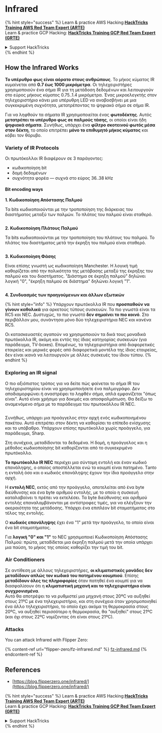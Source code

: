 # Infrared

{% hint style="success" %}
Learn & practice AWS Hacking:<img src="/.gitbook/assets/arte.png" alt="" data-size="line">[**HackTricks Training AWS Red Team Expert (ARTE)**](https://training.hacktricks.xyz/courses/arte)<img src="/.gitbook/assets/arte.png" alt="" data-size="line">\
Learn & practice GCP Hacking: <img src="/.gitbook/assets/grte.png" alt="" data-size="line">[**HackTricks Training GCP Red Team Expert (GRTE)**<img src="/.gitbook/assets/grte.png" alt="" data-size="line">](https://training.hacktricks.xyz/courses/grte)

<details>

<summary>Support HackTricks</summary>

* Check the [**subscription plans**](https://github.com/sponsors/carlospolop)!
* **Join the** 💬 [**Discord group**](https://discord.gg/hRep4RUj7f) or the [**telegram group**](https://t.me/peass) or **follow** us on **Twitter** 🐦 [**@hacktricks\_live**](https://twitter.com/hacktricks\_live)**.**
* **Share hacking tricks by submitting PRs to the** [**HackTricks**](https://github.com/carlospolop/hacktricks) and [**HackTricks Cloud**](https://github.com/carlospolop/hacktricks-cloud) github repos.

</details>
{% endhint %}

## How the Infrared Works <a href="#how-the-infrared-port-works" id="how-the-infrared-port-works"></a>

**Το υπέρυθρο φως είναι αόρατο στους ανθρώπους**. Το μήκος κύματος IR κυμαίνεται από **0.7 έως 1000 μικρόμετρα**. Οι τηλεχειριστήρες χρησιμοποιούν ένα σήμα IR για τη μετάδοση δεδομένων και λειτουργούν στο εύρος μήκους κύματος 0.75..1.4 μικρόμετρα. Ένας μικροελεγκτής στον τηλεχειριστήριο κάνει μια υπέρυθρη LED να αναβοσβήνει με μια συγκεκριμένη συχνότητα, μετατρέποντας το ψηφιακό σήμα σε σήμα IR.

Για να ληφθούν τα σήματα IR χρησιμοποιείται ένας **φωτοδέκτης**. Αυτός **μετατρέπει το υπέρυθρο φως σε παλμούς τάσης**, οι οποίοι είναι ήδη **ψηφιακά σήματα**. Συνήθως, υπάρχει ένα **φίλτρο σκοτεινού φωτός μέσα στον δέκτη**, το οποίο επιτρέπει **μόνο το επιθυμητό μήκος κύματος** και κόβει τον θόρυβο.

### Variety of IR Protocols <a href="#variety-of-ir-protocols" id="variety-of-ir-protocols"></a>

Οι πρωτόκολλοι IR διαφέρουν σε 3 παράγοντες:

* κωδικοποίηση bit
* δομή δεδομένων
* συχνότητα φορέα — συχνά στο εύρος 36..38 kHz

#### Bit encoding ways <a href="#bit-encoding-ways" id="bit-encoding-ways"></a>

**1. Κωδικοποίηση Απόστασης Παλμού**

Τα bits κωδικοποιούνται με την τροποποίηση της διάρκειας του διαστήματος μεταξύ των παλμών. Το πλάτος του παλμού είναι σταθερό.

<figure><img src="../../.gitbook/assets/image (295).png" alt=""><figcaption></figcaption></figure>

**2. Κωδικοποίηση Πλάτους Παλμού**

Τα bits κωδικοποιούνται με την τροποποίηση του πλάτους του παλμού. Το πλάτος του διαστήματος μετά την έκρηξη του παλμού είναι σταθερό.

<figure><img src="../../.gitbook/assets/image (282).png" alt=""><figcaption></figcaption></figure>

**3. Κωδικοποίηση Φάσης**

Είναι επίσης γνωστή ως κωδικοποίηση Manchester. Η λογική τιμή καθορίζεται από την πολικότητα της μετάβασης μεταξύ της έκρηξης του παλμού και του διαστήματος. "Διάστημα σε έκρηξη παλμού" δηλώνει λογική "0", "έκρηξη παλμού σε διάστημα" δηλώνει λογική "1".

<figure><img src="../../.gitbook/assets/image (634).png" alt=""><figcaption></figcaption></figure>

**4. Συνδυασμός των προηγούμενων και άλλων εξωτικών**

{% hint style="info" %}
Υπάρχουν πρωτόκολλα IR που **προσπαθούν να γίνουν καθολικά** για αρκετούς τύπους συσκευών. Τα πιο γνωστά είναι τα RC5 και NEC. Δυστυχώς, το πιο γνωστό **δεν σημαίνει το πιο κοινό**. Στο περιβάλλον μου, συνάντησα μόνο δύο τηλεχειριστήρια NEC και κανένα RC5.

Οι κατασκευαστές αγαπούν να χρησιμοποιούν τα δικά τους μοναδικά πρωτόκολλα IR, ακόμη και εντός της ίδιας κατηγορίας συσκευών (για παράδειγμα, TV-boxes). Επομένως, τα τηλεχειριστήρια από διαφορετικές εταιρείες και μερικές φορές από διαφορετικά μοντέλα της ίδιας εταιρείας, δεν είναι ικανά να λειτουργούν με άλλες συσκευές του ίδιου τύπου.
{% endhint %}

### Exploring an IR signal

Ο πιο αξιόπιστος τρόπος για να δείτε πώς φαίνεται το σήμα IR του τηλεχειριστηρίου είναι να χρησιμοποιήσετε ένα παλμογράφο. Δεν αποδιαμορφώνει ή αναστρέφει το ληφθέν σήμα, απλά εμφανίζεται "όπως είναι". Αυτό είναι χρήσιμο για δοκιμές και αποσφαλμάτωση. Θα δείξω το αναμενόμενο σήμα με το παράδειγμα του πρωτοκόλλου IR NEC.

<figure><img src="../../.gitbook/assets/image (235).png" alt=""><figcaption></figcaption></figure>

Συνήθως, υπάρχει μια προάγγελος στην αρχή ενός κωδικοποιημένου πακέτου. Αυτό επιτρέπει στον δέκτη να καθορίσει το επίπεδο ενίσχυσης και το υπόβαθρο. Υπάρχουν επίσης πρωτόκολλα χωρίς προάγγελο, για παράδειγμα, Sharp.

Στη συνέχεια, μεταδίδονται τα δεδομένα. Η δομή, η προάγγελος και η μέθοδος κωδικοποίησης bit καθορίζονται από το συγκεκριμένο πρωτόκολλο.

**Το πρωτόκολλο IR NEC** περιέχει μια σύντομη εντολή και έναν κωδικό επανάληψης, ο οποίος αποστέλλεται ενώ το κουμπί είναι πατημένο. Τanto η εντολή όσο και ο κωδικός επανάληψης έχουν την ίδια προάγγελο στην αρχή.

Η **εντολή NEC**, εκτός από την προάγγελο, αποτελείται από ένα byte διεύθυνσης και ένα byte αριθμού εντολής, με το οποίο η συσκευή καταλαβαίνει τι πρέπει να εκτελέσει. Τα byte διεύθυνσης και αριθμού εντολής επαναλαμβάνονται με αντίστροφες τιμές, για να ελέγξουν την ακεραιότητα της μετάδοσης. Υπάρχει ένα επιπλέον bit σταματήματος στο τέλος της εντολής.

Ο **κωδικός επανάληψης** έχει ένα "1" μετά την προάγγελο, το οποίο είναι ένα bit σταματήματος.

Για **λογική "0" και "1"** το NEC χρησιμοποιεί Κωδικοποίηση Απόστασης Παλμού: πρώτα, μεταδίδεται μια έκρηξη παλμού μετά την οποία υπάρχει μια παύση, το μήκος της οποίας καθορίζει την τιμή του bit.

### Air Conditioners

Σε αντίθεση με άλλους τηλεχειριστήρες, **οι κλιματιστικές μονάδες δεν μεταδίδουν απλώς τον κωδικό του πατημένου κουμπιού**. Επίσης **μεταδίδουν όλες τις πληροφορίες** όταν πατηθεί ένα κουμπί για να διασφαλίσουν ότι η **κλιματιστική μηχανή και το τηλεχειριστήριο είναι συγχρονισμένα**.\
Αυτό θα αποτρέψει το να ρυθμιστεί μια μηχανή στους 20ºC να αυξηθεί στους 21ºC με ένα τηλεχειριστήριο, και στη συνέχεια όταν χρησιμοποιηθεί ένα άλλο τηλεχειριστήριο, το οποίο έχει ακόμα τη θερμοκρασία στους 20ºC, να αυξηθεί περισσότερο η θερμοκρασία, θα "αυξηθεί" στους 21ºC (και όχι στους 22ºC νομίζοντας ότι είναι στους 21ºC).

### Attacks

You can attack Infrared with Flipper Zero:

{% content-ref url="flipper-zero/fz-infrared.md" %}
[fz-infrared.md](flipper-zero/fz-infrared.md)
{% endcontent-ref %}

## References

* [https://blog.flipperzero.one/infrared/](https://blog.flipperzero.one/infrared/)

{% hint style="success" %}
Learn & practice AWS Hacking:<img src="/.gitbook/assets/arte.png" alt="" data-size="line">[**HackTricks Training AWS Red Team Expert (ARTE)**](https://training.hacktricks.xyz/courses/arte)<img src="/.gitbook/assets/arte.png" alt="" data-size="line">\
Learn & practice GCP Hacking: <img src="/.gitbook/assets/grte.png" alt="" data-size="line">[**HackTricks Training GCP Red Team Expert (GRTE)**<img src="/.gitbook/assets/grte.png" alt="" data-size="line">](https://training.hacktricks.xyz/courses/grte)

<details>

<summary>Support HackTricks</summary>

* Check the [**subscription plans**](https://github.com/sponsors/carlospolop)!
* **Join the** 💬 [**Discord group**](https://discord.gg/hRep4RUj7f) or the [**telegram group**](https://t.me/peass) or **follow** us on **Twitter** 🐦 [**@hacktricks\_live**](https://twitter.com/hacktricks\_live)**.**
* **Share hacking tricks by submitting PRs to the** [**HackTricks**](https://github.com/carlospolop/hacktricks) and [**HackTricks Cloud**](https://github.com/carlospolop/hacktricks-cloud) github repos.

</details>
{% endhint %}

